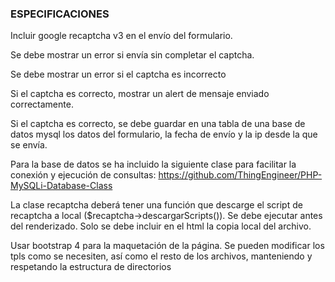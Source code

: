 ### ESPECIFICACIONES

Incluir google recaptcha v3 en el envío del formulario.

Se debe mostrar un error si envía sin completar el captcha.

Se debe mostrar un error si el captcha es incorrecto

Si el captcha es correcto, mostrar un alert de mensaje enviado correctamente.

Si el captcha es correcto, se debe guardar en una tabla de una base de datos mysql los datos del formulario, la fecha de envío y la ip desde la que se envía.

Para la base de datos se ha incluido la siguiente clase para facilitar la conexión y ejecución de consultas:
https://github.com/ThingEngineer/PHP-MySQLi-Database-Class

La clase recaptcha deberá tener una función que descarge el script de recaptcha a local ($recaptcha->descargarScripts()). Se debe ejecutar antes del renderizado. Solo se debe incluir en el html la copia local del archivo.

Usar bootstrap 4 para la maquetación de la página. Se pueden modificar los tpls como se necesiten, así como el resto de los archivos, manteniendo y respetando la estructura de directorios

